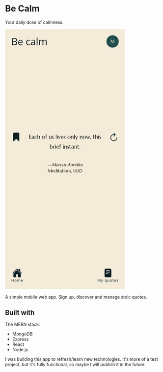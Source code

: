 # Be Calm

Your daily dose of calmness.

<img src="./be-calm.png" width="390">

A simple mobile web app. Sign up, discover and manage stoic quotes.

## Built with

The MERN stack:

- MongoDB
- Express
- React
- Node.js

I was building this app to refresh/learn new technologies. It's more of a test project, but it's fully functional, so maybe I will publish it in the future.
